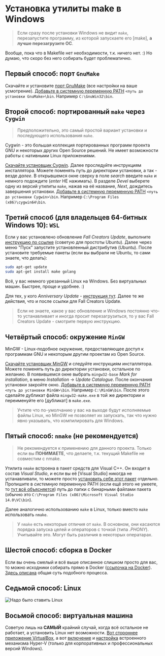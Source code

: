 # Установка утилиты make в Windows

> Если сразу после установки Windows не видит `make`, перезапустите программу, из которой запускаете его [make], **а лучше перезагрузите ОС**.

Вообще, пока что в Makefile нет необходимости, т.к. ничего нет. :) Но думаю, что скоро без него собирать будет проблематично.

## Первый способ: порт `GnuMake`

Скачайте и установите [порт GnuMake][gnumake] (все настройки на ваше усмотрение). [Добавьте в системную переменную PATH][path] `<путь до установки GnuMake>\bin`. Например `C:\GnuWin32\bin`.

## Второй способ: портированный `make` через `Cygwin`

> Предположительно, это самый простой вариант установки и последующего использования `make`.

Cygwin - это большая коллекция портированных программ проекта GNU и некоторых других Open Source решений. Не имеет возможности работы с нативными Linux приложениями.

[Скачайте установщик Cygwin][cygwin]. Далее проследуйте инструкциям инсталлятора. Можете поменять путь до директории установки, а так - везде *далее*. В открывшемся окне сверху в поле *search* введите `make` и немного подождите (*enter* НЕ нажимать). В разделе *Devel* выберете одну из версий утилиты `make`, нажав на её название, *Next*, дождитесь завершения установки. [Добавьте в системную переменную PATH][path] `<путь до установки Cygwin>\bin`. Например `C:\Program Files (x86)\cygwin64\bin`.

## Третий способ (для владельцев 64-битных Windows 10): `WSL`

Если у вас установлено обновление *Fall Creators Update*, выполните [инструкцию по ссылке][fall_creators_update] (советую для простоты Ubuntu). Далее через меню "Пуск" запустите установленный дистрибутив (Ubuntu). После установите требуемые пакеты (если вы выбрали не Ubuntu, то сами знаете, что делать):

```bash
sudo apt-get update
sudo apt-get install make golang
```

Всё, у вас немного урезанный Linux на Windows. Без виртуальных машин. Быстрее, проще и удобнее. :)

Для тех, у кого *Anniversary Update* - [инструкция тут][anniversary_update]. Далее те же действия, что и после ссылки для Fall Creators Update.

> Если не знаете, какое у вас обновление и Windows постоянно что-то устанавливает и иногда просит перезагрузиться, то у вас Fall Creators Update - смотрите первую инструкцию.

## Четвёртый способ: окружение `MinGW`

MinGW - Linux-подобное окружение, предоставляющее доступ к программам GNU и некоторым другим проектам из Open Source.

[Скачайте установщик MinGW][mingw] и следуйте инструкциям инсталлятора. Можете поменять путь до директории установки, остальное по желанию. В появившемся окне выбрать `mingw32-base` *Mark for installation*, в меню *Installation* -> *Update Catalogue*. После окончания установки закройте окно. [Добавьте в системную переменную PATH][path] `<путь до установки MinGW>\bin`. Например `C:\MinGW\bin`. После этого сделайте дубликат файла `mingw32-make.exe` в той же директории и переименуйте его [дубликат] в `make.exe`.

> Учтите что по-умолчанию у вас на выходе будут исполняемые файлы Linux, но MinGW не позволяет их запускать, так что нужно явно указывать, что компилировать для Windows.

## Пятый способ: `nmake` (не рекомендуется)

> Не рекомендуется к применению для данного проекта. Только если вы **ПОНИМАЕТЕ**, что делаете, т.к. текущий Makefile не совместим с nmake.

Утилита `nmake` встроена в пакет средств для Visual C++. Он входит в состав *Visual Studio*, и если вы её [Visual Studio] никогда не устанавливали, то можете просто [установить себе этот пакет][visual_cpp] отдельно. Пропишите в *системную* переменную PATH (если ещё этого не умеете, то [тут всё объясняется][path]) путь до папки с бинарными файлами пакета (обычно это `C:\Program Files (x86)\Microsoft Visual Studio 14.0\VC\bin`).

Далее аналогично использованию `make` в Linux, только вместо `make` использовать `nmake`.

> У `nmake` есть некоторые отличия от `make`. В основном, они касаются порядка запуска целей и операторов с точкой (типа *.PHONY*). Учитывайте это. Могут быть различия в некоторых оператарах.

## Шестой способ: сборка в Docker

Если вы очень смелый и всё выше описанное слишком просто для вас, то можно исходники собирать прямо в Docker ([ссылочка на Docker][docker]). [Здесь описана][docker_builder] общая суть подобного процесса.

## Седьмой способ: Linux

![Надо было ставить Linux][linux_meme]

## Восьмой способ: виртуальная машина

Советую лишь на **САМЫЙ** крайний случай, когда всё остальное не работает, а установить Linux нет возможности. [Вот стороннее приложение VirtualBox][virtualbox], а вот [включение][hyper_v_install] и [настройка][hyper_v_use] встроенного механизма Hyper-V (только для корпоративных и профессиональных версий Windows).

[gnumake]: http://gnuwin32.sourceforge.net/packages/make.htm
[path]: https://msdn.microsoft.com/ru-ru/library/office/ee537574(v=office.14).aspx
[cygwin]: https://www.cygwin.com/install.html
[fall_creators_update]: https://docs.microsoft.com/en-us/windows/wsl/install-win10
[anniversary_update]: https://www.pcworld.com/article/3106463/windows/how-to-get-bash-on-windows-10-with-the-anniversary-update.html
[mingw]: https://sourceforge.net/projects/mingw/files/
[visual_cpp]: http://landinghub.visualstudio.com/visual-cpp-build-tools
[docker]: https://www.docker.com/get-docker
[docker_builder]: https://habrahabr.ru/post/263083/
[virtualbox]: https://www.virtualbox.org/
[hyper_v_install]: https://docs.microsoft.com/ru-ru/virtualization/hyper-v-on-windows/quick-start/enable-hyper-v
[hyper_v_use]: https://docs.microsoft.com/ru-ru/virtualization/hyper-v-on-windows/quick-start/create-virtual-machine

[linux_meme]: https://image.ibb.co/hUAVCc/image.jpg